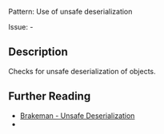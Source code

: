 Pattern: Use of unsafe deserialization

Issue: -

## Description

Checks for unsafe deserialization of objects.

## Further Reading

* [Brakeman - Unsafe Deserialization](https://brakemanscanner.org/docs/warning_types/unsafe_deserialization/)
* 
